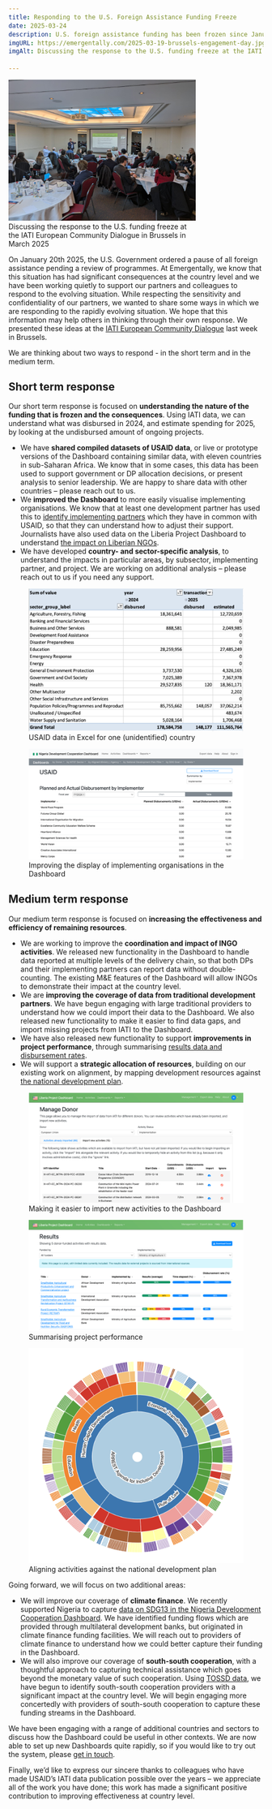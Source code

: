 ```yaml
---
title: Responding to the U.S. Foreign Assistance Funding Freeze
date: 2025-03-24
description: U.S. foreign assistance funding has been frozen since January 20th, 2025, pending a review of all programmes. As the world’s single largest development partner, this has an effect at the country level. We discuss how Emergentally is supporting partners and colleagues to respond to the evolving situation.
imgURL: https://emergentally.com/2025-03-19-brussels-engagement-day.jpg
imgAlt: Discussing the response to the U.S. funding freeze at the IATI European Community Dialogue in Brussels in March 2025

---
```


<div class="text-center float-md-end mb-lg-4 ms-lg-3 mb-2" style="max-width:370px">
<img
src="/2025-03-19-brussels-engagement-day.jpg" />
<br />Discussing the response to the U.S. funding freeze at the IATI European Community Dialogue in Brussels in March 2025
</div>

On January 20th 2025, the U.S. Government ordered a pause of all foreign assistance pending a review of programmes. At Emergentally, we know that this situation has had significant consequences at the country level and we have been working quietly to support our partners and colleagues to respond to the evolving situation. While respecting the sensitivity and confidentiality of our partners, we wanted to share some ways in which we are responding to the rapidly evolving situation. We hope that this information may help others in thinking through their own response. We presented these ideas at the [IATI European Community Dialogue](https://iatistandard.org/en/news/eu-members-states-and-iati-community-meet-in-brussels/) last week in Brussels.

We are thinking about two ways to respond - in the short term and in the medium term.

## Short term response
Our short term response is focused on **understanding the nature of the funding that is frozen and the consequences**. Using IATI data, we can understand what was disbursed in 2024, and estimate spending for 2025, by looking at the undisbursed amount of ongoing projects.

* We have **shared compiled datasets of USAID data**, or live or prototype versions of the Dashboard containing similar data, with eleven countries in sub-Saharan Africa. We know that in some cases, this data has been used to support government or DP allocation decisions, or present analysis to senior leadership. We are happy to share data with other countries &ndash; please reach out to us.
* We **improved the Dashboard** to more easily visualise implementing organisations. We know that at least one development partner has used this to [identify implementing partners](https://nigeria.emergentally.com/by/donor/20) which they have in common with USAID, so that they can understand how to adjust their support. Journalists have also used data on the Liberia Project Dashboard to understand [the impact on Liberian NGOs](https://frontpageafricaonline.com/news/liberia-us-aid-cut-will-have-devastating-impact-on-liberian-ngos-and-the-aid-economy-says-one-local-ngo-head/).
* We have developed **country- and sector-specific analysis**, to understand the impacts in particular areas, by subsector, implementing partner, and project. We are working on additional analysis &ndash; please reach out to us if you need any support.

<div class="text-center mt-2 mb-2">
<figure class="figure">
	<img src="/usaid-excel.png" class="figure-img img-fluid rounded">
	<figcaption>USAID data in Excel for one (unidentified) country</figcaption>
</figure>
<figure class="figure">
	<img src="/usaid-implementers.png" class="figure-img img-fluid rounded">
	<figcaption>Improving the display of implementing organisations in the Dashboard</figcaption>
</figure>
</div>


## Medium term response
Our medium term response is focused on **increasing the effectiveness and efficiency of remaining resources**.

* We are working to improve the **coordination and impact of INGO activities**. We released new functionality in the Dashboard to handle data reported at multiple levels of the delivery chain, so that both DPs and their implementing partners can report data without double-counting. The existing M&E features of the Dashboard will allow INGOs to demonstrate their impact at the country level.
* We are **improving the coverage of data from traditional development partners**. We have begun engaging with large traditional providers to understand how we could import their data to the Dashboard. We also released new functionality to make it easier to find data gaps, and import missing projects from IATI to the Dashboard.
* We have also released new functionality to support **improvements in project performance**, through summarising [results data and disbursement rates](https://liberiaprojects.org/reports/results).
* We will support a **strategic allocation of resources**, building on our existing work on alignment, by mapping development resources against [the national development plan](https://liberiaprojects.org/reports/national-development-plan).

<div class="text-center mt-2 mb-2">
<figure class="figure">
	<img src="/usaid-import-new.png" class="figure-img img-fluid rounded">
	<figcaption>Making it easier to import new activities to the Dashboard</figcaption>
</figure>
<figure class="figure">
	<img src="/usaid-results.png" class="figure-img img-fluid rounded">
	<figcaption>Summarising project performance</figcaption>
</figure>
<figure class="figure">
	<img src="/usaid-national-development-plan.png" class="figure-img img-fluid rounded">
	<figcaption>Aligning activities against the national development plan</figcaption>
</figure>
</div>

Going forward, we will focus on two additional areas:
* We will improve our coverage of **climate finance**. We recently supported Nigeria to capture [data on SDG13 in the Nigeria Development Cooperation Dashboard](https://nigeria.emergentally.com/by/sdg-goals/13). We have identified funding flows which are provided through multilateral development banks, but originated in climate finance funding facilities. We will reach out to providers of climate finance to understand how we could better capture their funding in the Dashboard.
* We will also improve our coverage of **south-south cooperation**, with a thoughtful approach to capturing technical assistance which goes beyond the monetary value of such cooperation. Using [TOSSD data](https://tossd.online/), we have begun to identify south-south cooperation providers with a significant impact at the country level. We will begin engaging more concertedly with providers of south-south cooperation to capture these funding streams in the Dashboard.

We have been engaging with a range of additional countries and sectors to discuss how the Dashboard could be useful in other contexts. We are now able to set up new Dashboards quite rapidly, so if you would like to try out the system, please [get in touch](/get-in-touch/).

Finally, we’d like to express our sincere thanks to colleagues who have made USAID’s IATI data publication possible over the years &ndash; we appreciate all of the work you have done; this work has made a significant positive contribution to improving effectiveness at country level.
